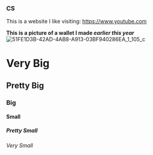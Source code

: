 ### CS

This is a website I like visiting: https://www.youtube.com

**This is a picture of a __wallet__ I made _earlier this year_**
![51FE1D3B-42AD-4AB8-A913-03BF940286EA_1_105_c](https://github.com/RiyadSaid/RiyadSaid/assets/156184703/218ce235-2737-4d01-8eae-4f1f4554e73a)

# Very Big
## Pretty Big
### Big
#### Small
##### Pretty Small
###### Very Small
